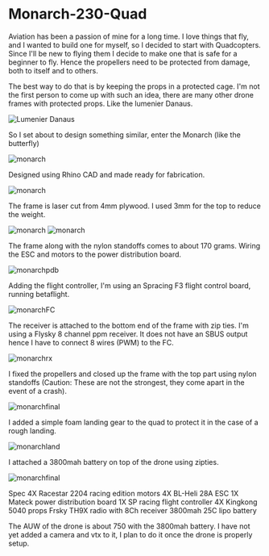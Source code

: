 # Monarch-230-Quad

Aviation has been a passion of mine for a long time. I love things that fly, and I wanted to build one for myself, so I decided to start with Quadcopters. Since I'll be new to flying them I decide to make one that is safe for a beginner to fly. Hence the propellers need to be protected from damage, both to itself and to others. 

The best way to do that is by keeping the props in a protected cage. I'm not the first person to come up with such an idea, there are many other drone frames with protected props. Like the lumenier Danaus.

![Lumenier Danaus](https://user-images.githubusercontent.com/32607702/36538000-e438bd04-17f7-11e8-8b94-3f6a631cde2a.jpg)

So I set about to design something similar, enter the Monarch (like the butterfly)

![monarch](https://user-images.githubusercontent.com/32607702/36538112-4a758840-17f8-11e8-919b-ef9673d4ddc9.jpeg)

Designed using Rhino CAD and made ready for fabrication.

![monarch](https://user-images.githubusercontent.com/32607702/36538106-4942fd5e-17f8-11e8-913d-8cbc4152a469.jpg)

The frame is laser cut from 4mm plywood. I used 3mm for the top to reduce the weight. 

![monarch](https://user-images.githubusercontent.com/32607702/36538109-49bfbe02-17f8-11e8-80f3-83edc3b2a1de.jpeg)
![monarch](https://user-images.githubusercontent.com/32607702/36538113-4aaf6a88-17f8-11e8-91ea-69c1d6066ec0.jpeg)

The frame along with the nylon standoffs comes to about 170 grams.
Wiring the ESC and motors to the power distribution board.

![monarchpdb](https://user-images.githubusercontent.com/32607702/36538105-48fd4a0c-17f8-11e8-8874-96bac5494cac.jpeg)

Adding the flight controller, I'm using an Spracing F3 flight control board, running betaflight.

![monarchFC](https://user-images.githubusercontent.com/32607702/36538111-4a37cd98-17f8-11e8-8e12-0d28a0813c6a.jpeg)

The receiver is attached to the bottom end of the frame with zip ties. I'm using a Flysky 8 channel ppm receiver. It does not have an SBUS output hence I have to connect 8 wires (PWM) to the FC.

![monarchrx](https://user-images.githubusercontent.com/32607702/36538115-4b29cfee-17f8-11e8-830a-24e9445d89d9.jpeg)

I fixed the propellers and closed up the frame with the top part using nylon standoffs (Caution: These are not the strongest, they come apart in the event of a crash).

![monarchfinal](https://user-images.githubusercontent.com/32607702/36538114-4aec6c62-17f8-11e8-9c89-5bdfc5550fc8.jpeg)

I added a simple foam landing gear to the quad to protect it in the case of a rough landing.

![monarchland](https://user-images.githubusercontent.com/32607702/36538110-49f956b2-17f8-11e8-8796-05c5098dc207.jpeg)

I attached a 3800mah battery on top of the drone using zipties.

![monarchfinal](https://user-images.githubusercontent.com/32607702/36538107-498203be-17f8-11e8-95a9-34891e7c5885.jpeg)

Spec
4X Racestar 2204 racing edition motors
4X BL-Heli 28A ESC
1X Mateck power distribution board
1X SP racing flight controller
4X Kingkong 5040 props
Frsky TH9X radio with 8Ch receiver
3800mah 25C lipo battery

The AUW of the drone is about 750 with the 3800mah battery. I have not yet added a camera and vtx to it, I plan to do it once the drone is properly setup.

